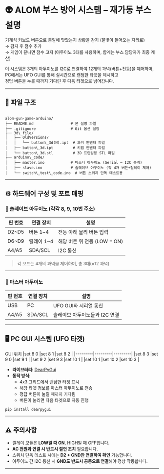 # 👽 ALOM 부스 방어 시스템 – 재가동 부스 설명

기계식 키보드 버튼으로 총알에 맞았는지 상황을 감지 (불빛이 들어오는 자리로)  
→ 감지 후 점수 추가  
→ 게임이 끝나면 점수 고지 (아두이노 3대를 사용하며, 합계는 부스 담당자가 최종 계산)  

이 시스템은 3개의 아두이노를 I2C로 연결하여 12개의 과녁(버튼+전등)을 제어하며,  
PC에서는 UFO GUI를 통해 실시간으로 랜덤한 타겟을 제시하고  
정답 버튼을 누를 때까지 기다린 후 다음 타겟으로 넘어갑니다.

---

## 📁 파일 구조

```

alom-gun-game-arduino/  
├── README.md                 # 본 설명 파일  
├── .gitignore                # Git 옵션 설정  
├── 3d\_file/  
│   ├── OldVersions/
│   │   └── button\_3d(N).ipt  # 과거 인벤터 파일  
│   ├── button\_3d.ipt         # 키캡 인벤터 파일  
│   └── button\_3d.stl         # 3D 프린팅용 STL 파일  
├── arduino\_code/
│   ├── master.ino            # 마스터 아두이노 (Serial ↔ I2C 중계)  
│   ├── slave.ino             # 슬레이브 아두이노 (각 4개 버튼+릴레이 제어)  
│   └── switch\_test\_code.ino  # 버튼 스위치 단독 테스트용  

```

---

## ⚙️ 하드웨어 구성 및 포트 매핑

### 📡 슬레이브 아두이노 (각각 8, 9, 10번 주소)

| 핀 번호 | 연결 장치  | 설명                            |
|---------|-------------|---------------------------------|
| D2~D5   | 버튼 1~4    | 전등 아래 물리 버튼 입력        |
| D6~D9   | 릴레이 1~4  | 해당 버튼 위 전등 (LOW = ON)    |
| A4/A5   | SDA/SCL     | I2C 통신                        |

> 각 보드는 4개의 과녁을 제어하며, 총 3대(=12 과녁)

---

### 🧠 마스터 아두이노

| 핀 번호 | 연결 장치     | 설명                              |
|---------|----------------|-----------------------------------|
| USB     | PC             | UFO GUI와 시리얼 통신             |
| A4/A5   | SDA/SCL        | 슬레이브 아두이노들과 I2C 연결    |

---

## 🖥️ PC GUI 시스템 (UFO 타겟)

GUI 위치
|set 8 0  |set 8 1  |set 8 2  |
|---------|---------|---------|
|set 8 3  |set 9 0  |set 9 1  |
|set 9 2  |set 9 3  |set 10 1 |
|set 10 1 |set 10 2 |set 10 3 |


- **라이브러리**: [DearPyGui](https://github.com/hoffstadt/dearpygui)
- **동작 방식**:
  - 4x3 그리드에서 랜덤한 타겟 표시
  - 해당 타겟 정보를 마스터 아두이노로 전송
  - 정답 버튼이 눌릴 때까지 기다림
  - 버튼이 눌리면 다음 타겟으로 자동 진행

```
pip install dearpygui
```

---

## ⚠️ 주의사항

* 릴레이 모듈은 **LOW일 때 ON**, HIGH일 때 OFF입니다.
* **AC 전원과 연결 시 반드시 절연 조치** 필요합니다.
* 스위치 단독 테스트 시에는 **D2 + GND만 연결하여 확인** 가능합니다.
* 아두이노 간 I2C 통신 시 **GND도 반드시 공통으로 연결**해야 정상 작동합니다.

---
